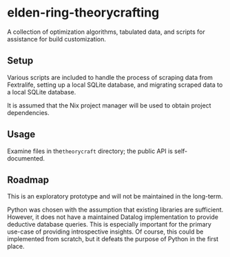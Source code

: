 # elden-ring-theorycrafting
A collection of optimization algorithms, tabulated data, and scripts for assistance for build customization. 

## Setup
Various scripts are included to handle the process of scraping data from Fextralife, setting up a local SQLite database, and migrating scraped data to a local SQLite database.  

It is assumed that the Nix project manager will be used to obtain project dependencies.

## Usage
Examine files in the`theorycraft` directory; the public API is self-documented. 

## Roadmap 
This is an exploratory prototype and will not be maintained in the long-term.

Python was chosen with the assumption that existing libraries are sufficient.  However, it does not have a maintained Datalog implementation to provide deductive database queries. This is especially important for the primary use-case of providing introspective insights.  Of course, this could be implemented from scratch, but it defeats the purpose of Python in the first place.

